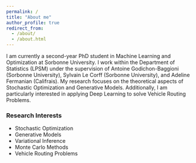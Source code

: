 ```yaml
---
permalink: /
title: "About me"
author_profile: true
redirect_from: 
  - /about/
  - /about.html
---
```


I am currently a second-year PhD student in Machine Learning and Optimization at Sorbonne University. I work within the Department of Statistics (LPSM) under the supervision of Antoine Godichon-Baggioni (Sorbonne University), Sylvain Le Corff (Sorbonne University), and Adeline Fermanian (Califrais). My research focuses on the theoretical aspects of Stochastic Optimization and Generative Models. Additionally, I am particularly interested in applying Deep Learning to solve Vehicle Routing Problems.


### Research Interests

- Stochastic Optimization 
- Generative Models
- Variational Inference 
- Monte Carlo Methods 
- Vehicle Routing Problems 